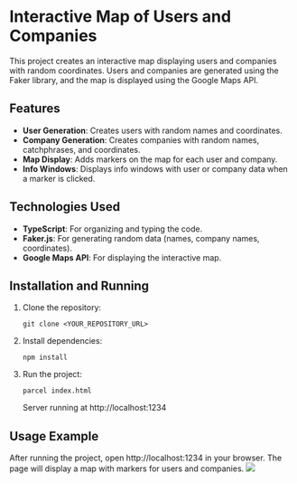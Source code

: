 
# Interactive Map of Users and Companies

This project creates an interactive map displaying users and companies with random coordinates. Users and companies are generated using the Faker library, and the map is displayed using the Google Maps API.

## Features

- **User Generation**: Creates users with random names and coordinates.
- **Company Generation**: Creates companies with random names, catchphrases, and coordinates.
- **Map Display**: Adds markers on the map for each user and company.
- **Info Windows**: Displays info windows with user or company data when a marker is clicked.

## Technologies Used

- **TypeScript**: For organizing and typing the code.
- **Faker.js**: For generating random data (names, company names, coordinates).
- **Google Maps API**: For displaying the interactive map.

## Installation and Running

1. Clone the repository:
   ```
   git clone <YOUR_REPOSITORY_URL>
   ```
2. Install dependencies:
   ```
   npm install
   ```
3. Run the project:
   ```
   parcel index.html
   ```
   Server running at http://localhost:1234

## Usage Example

After running the project, open http://localhost:1234 in your browser. The page will display a map with markers for users and companies.
 ![]([https://github.com/Bilostenko/React-Typescript-Project-Public-Starter/blob/main/screen.png](https://github.com/Bilostenko/map/blob/master/localhost_1234_%20(2).png))
